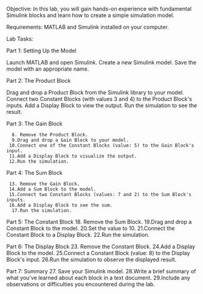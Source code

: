 Objective: In this lab, you will gain hands-on experience with fundamental Simulink blocks and learn how to create a simple simulation model.

Requirements: MATLAB and Simulink installed on your computer.

Lab Tasks:

Part 1: Setting Up the Model

Launch MATLAB and open Simulink.
Create a new Simulink model.
Save the model with an appropriate name.

Part 2: The Product Block

 Drag and drop a Product Block from the Simulink library to your model.
Connect two Constant Blocks (with values 3 and 4) to the Product Block's inputs.
Add a Display Block to view the output.
Run the simulation to see the result.


Part 3: The Gain Block


      8. Remove the Product Block.
      9.Drag and drop a Gain Block to your model.
     10.Connect one of the Constant Blocks (value: 5) to the Gain Block's input.
     11.Add a Display Block to visualize the output.
     12.Run the simulation.


Part 4: The Sum Block


     13. Remove the Gain Block.
     14.Add a Sum Block to the model.
     15.Connect two Constant Blocks (values: 7 and 2) to the Sum Block's inputs.
     16.Add a Display Block to see the sum.
      17.Run the simulation.


Part 5: The Constant Block
      18. Remove the Sum Block.
      19.Drag and drop a Constant Block to the model.
      20.Set the value to 10.
      21.Connect the Constant Block to a Display Block.
      22.Run the simulation.


Part 6: The Display Block
23. Remove the Constant Block.
24.Add a Display Block to the model.
25.Connect a Constant Block (value: 8) to the Display Block's input.
26.Run the simulation to observe the displayed result.


Part 7: Summary
27. Save your Simulink model.
28.Write a brief summary of what you've learned about each block in a text document.
29.Include any observations or difficulties you encountered during the lab.
